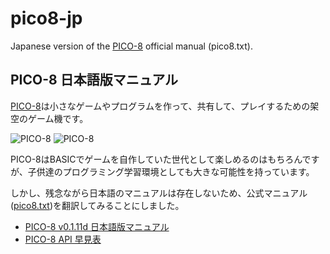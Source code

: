 # pico8-jp

Japanese version of the [PICO-8](http://www.lexaloffle.com/pico-8.php) official manual (pico8.txt).

## PICO-8 日本語版マニュアル

[PICO-8](https://www.lexaloffle.com/pico-8.php)は小さなゲームやプログラムを作って、共有して、プレイするための架空のゲーム機です。

![PICO-8](https://www.lexaloffle.com/gfx/p8_jelpi.gif)
![PICO-8](https://www.lexaloffle.com/gfx/p8_tracker.gif)

PICO-8はBASICでゲームを自作していた世代として楽しめるのはもちろんですが、子供達のプログラミング学習環境としても大きな可能性を持っています。

しかし、残念ながら日本語のマニュアルは存在しないため、公式マニュアル([pico8.txt](https://www.lexaloffle.com/pico-8.php?page=manual))を翻訳してみることにしました。

- [PICO-8 v0.1.11d 日本語版マニュアル](https://kitao.github.io/pico8-jp/pico8-jp.txt)
- [PICO-8 API 早見表](https://kitao.github.io/pico8-api-jp/)
